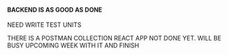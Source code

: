 #### BACKEND IS AS GOOD AS DONE
NEED WRITE TEST UNITS

THERE IS A POSTMAN COLLECTION
REACT APP NOT DONE YET. WILL BE BUSY UPCOMING WEEK WITH IT AND FINISH


